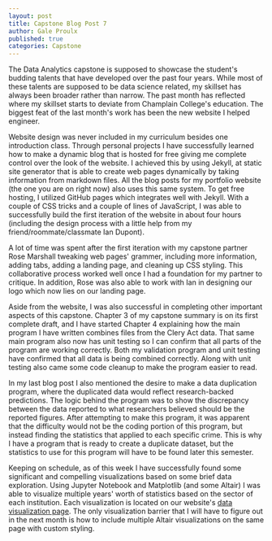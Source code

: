 ```yaml
---
layout: post
title: Capstone Blog Post 7
author: Gale Proulx
published: true
categories: Capstone
---
```


The Data Analytics capstone is supposed to showcase the student's budding talents that have developed over the past four years. While most of these talents are supposed to be data science related, my skillset has always been broader rather than narrow. The past month has reflected where my skillset starts to deviate from Champlain College's education. The biggest feat of the last month's work has been the new website I helped engineer. 

Website design was never included in my curriculum besides one introduction class. Through personal projects I have successfully learned how to make a dynamic blog that is hosted for free giving me complete control over the look of the website. I achieved this by using Jekyll, at static site generator that is able to create web pages dynamically by taking information from markdown files. All the blog posts for my portfolio website (the one you are on right now) also uses this same system. To get free hosting, I utilized GitHub pages which integrates well with Jekyll. With a couple of CSS tricks and a couple of lines of JavaScript, I was able to successfully build the first iteration of the website in about four hours (including the design process with a little help from my friend/roommate/classmate Ian Dupont).

A lot of time was spent after the first iteration with my capstone partner Rose Marshall tweaking web pages' grammer, including more information, adding tabs, adding a landing page, and cleaning up CSS styling. This collaborative process worked well once I had a foundation for my partner to critique. In addition, Rose was also able to work with Ian in designing our logo which now lies on our landing page.

Aside from the website, I was also successful in completing other important aspects of this capstone. Chapter 3 of my capstone summary is on its first complete draft, and I have started Chapter 4 explaining how the main program I have written combines files from the Clery Act data. That same main program also now has unit testing so I can confirm that all parts of the program are working correctly. Both my validation program and unit testing have confirmed that all data is being combined correctly. Along with unit testing also came some code cleanup to make the program easier to read.

In my last blog post I also mentioned the desire to make a data duplication program, where the duplicated data would reflect research-backed predictions. The logic behind the program was to show the discrepancy between the data reported to what researchers believed should be the reported figures. After attempting to make this program, it was apparent that the difficulty would not be the coding portion of this program, but instead finding the statistics that applied to each specific crime. This is why I have a program that is ready to create a duplicate dataset, but the statistics to use for this program will have to be found later this semester.

Keeping on schedule, as of this week I have successfully found some significant and compelling visualizations based on some brief data exploration. Using Jupyter Notebook and Matplotlib (and some Altair) I was able to visualize multiple years' worth of statistics based on the sector of each institution. Each visualization is located on our website's [data visualization page](ixanthology.com/data-visualizations). The only visualization barrier that I will have to figure out in the next month is how to include multiple Altair visualizations on the same page with custom styling.
